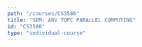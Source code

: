```yaml
---
path: "/courses/CS3580"
title: "SEM: ADV TOPC PARALLEL COMPUTING"
id: "CS3580"
type: "individual-course"
---
```

